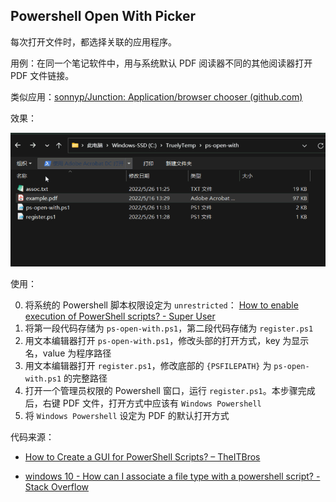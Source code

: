 ## Powershell Open With Picker

每次打开文件时，都选择关联的应用程序。

用例：在同一个笔记软件中，用与系统默认 PDF 阅读器不同的其他阅读器打开 PDF 文件链接。

类似应用：[sonnyp/Junction: Application/browser chooser (github.com)](https://github.com/sonnyp/Junction)

效果：

![screenshots.gif](screenshots.gif)

使用：

0. 将系统的 Powershell 脚本权限设定为 `unrestricted`： [How to enable execution of PowerShell scripts? - Super User](https://superuser.com/questions/106360/how-to-enable-execution-of-powershell-scripts)
1. 将第一段代码存储为 `ps-open-with.ps1`，第二段代码存储为 `register.ps1`
2. 用文本编辑器打开 `ps-open-with.ps1`，修改头部的打开方式，key 为显示名，value 为程序路径
3. 用文本编辑器打开 `register.ps1`，修改底部的 `{PSFILEPATH}` 为 `ps-open-with.ps1` 的完整路径
4. 打开一个管理员权限的 Powershell 窗口，运行 `register.ps1`。本步骤完成后，右键 PDF 文件，打开方式中应该有 `Windows Powershell`
5. 将 `Windows Powershell` 设定为 PDF 的默认打开方式

代码来源：

- [How to Create a GUI for PowerShell Scripts? – TheITBros](https://theitbros.com/powershell-gui-for-scripts/)

- [windows 10 - How can I associate a file type with a powershell script? - Stack Overflow](https://stackoverflow.com/questions/48280464/how-can-i-associate-a-file-type-with-a-powershell-script)
